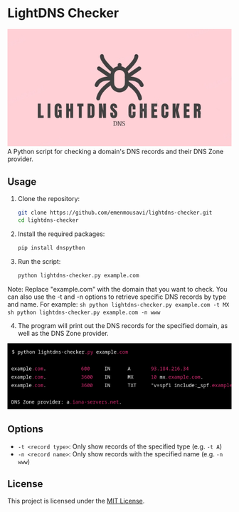 # LightDNS Checker
![alt text](https://github.com/emenmousavi/LightDNS-Checker/blob/main/fhgh-transformed.png)
A Python script for checking a domain's DNS records and their DNS Zone provider.

## Usage

1. Clone the repository:

    ```sh
    git clone https://github.com/emenmousavi/lightdns-checker.git
    cd lightdns-checker
    ```

2. Install the required packages:

    ```sh
    pip install dnspython
    ```

3. Run the script:

    ```sh
    python lightdns-checker.py example.com
    ```

Note: Replace "example.com" with the domain that you want to check. You can also use the -t and -n options to retrieve specific DNS records by type and name. For example:
    ```sh
    python lightdns-checker.py example.com -t MX
    ```
    ```sh
    python lightdns-checker.py example.com -n www
    ```

4. The program will print out the DNS records for the specified domain, as well as the DNS Zone provider.

![alt text](https://github.com/emenmousavi/LightDNS-Checker/blob/main/Atest.png)

## Options

* `-t <record type>`: Only show records of the specified type (e.g. `-t A`)
* `-n <record name>`: Only show records with the specified name (e.g. `-n www`)

## License

This project is licensed under the [MIT License](https://github.com/emenmousavi/LightDNS-Checker/blob/main/LICENSE).
